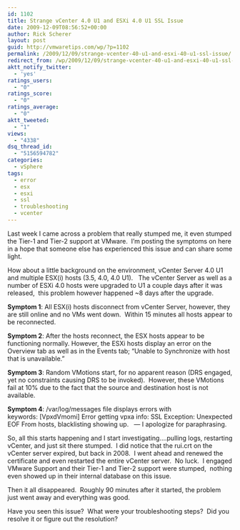 ```yaml
---
id: 1102
title: Strange vCenter 4.0 U1 and ESXi 4.0 U1 SSL Issue
date: 2009-12-09T08:56:52+00:00
author: Rick Scherer
layout: post
guid: http://vmwaretips.com/wp/?p=1102
permalink: /2009/12/09/strange-vcenter-40-u1-and-esxi-40-u1-ssl-issue/
redirect_from: /wp/2009/12/09/strange-vcenter-40-u1-and-esxi-40-u1-ssl-issue/
aktt_notify_twitter:
  - 'yes'
ratings_users:
  - "0"
ratings_score:
  - "0"
ratings_average:
  - "0"
aktt_tweeted:
  - "1"
views:
  - "4338"
dsq_thread_id:
  - "5156594782"
categories:
  - vSphere
tags:
  - error
  - esx
  - esxi
  - ssl
  - troubleshooting
  - vcenter
---
```

Last week I came across a problem that really stumped me, it even stumped the Tier-1 and Tier-2 support at VMware.  I&#8217;m posting the symptoms on here in a hope that someone else has experienced this issue and can share some light.

How about a little background on the environment, vCenter Server 4.0 U1 and multiple ESX(i) hosts (3.5, 4.0, 4.0 U1).   The vCenter Server as well as a number of ESXi 4.0 hosts were upgraded to U1 a couple days after it was released,  this problem however happened ~8 days after the upgrade.

**Symptom 1**: All ESX(i) hosts disconnect from vCenter Server, however, they are still online and no VMs went down.  Within 15 minutes all hosts appear to be reconnected.

**Symptom 2**: After the hosts reconnect, the ESX hosts appear to be functioning normally. However, the ESXi hosts display an error on the Overview tab as well as in the Events tab; &#8220;Unable to Synchronize with host that is unavailable.&#8221;

**Symptom 3**: Random VMotions start, for no apparent reason (DRS engaged, yet no constraints causing DRS to be invoked).  However, these VMotions fail at 10% due to the fact that the source and destination host is not available.

**Symptom 4**: /var/log/messages file displays errors with keywords: [VpxdVmomi] Error getting vpxa info: SSL Exception: Unexpected EOF From hosts, blacklisting showing up.   &#8212; I apologize for paraphrasing.

So, all this starts happening and I start investigating&#8230;.pulling logs, restarting vCenter, and just sit there stumped.  I did notice that the rui.crt on the vCenter server expired, but back in 2008.  I went ahead and renewed the certificate and even restarted the entire vCenter server.  No luck.  I engaged VMware Support and their Tier-1 and Tier-2 support were stumped,  nothing even showed up in their internal database on this issue.

Then it all disappeared.  Roughly 90 minutes after it started, the problem just went away and everything was good.

Have you seen this issue?  What were your troubleshooting steps?  Did you resolve it or figure out the resolution?